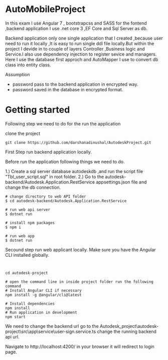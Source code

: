 # AutoMobileProject
In this exam I use Angular 7 , bootstrapcss and SASS  for the fontend ,backend application I use .net core 3 ,EF Core and Sql Server as db.

Backend application only one single application that I created ,because user need to run it locally ,It is easy to run single ddl file locally.But within the project I devide in to couple of layers Controller ,Business logic and Service.I also use dependency injection to register sevice and managers.  Here I use the database first approch and AutoMapper I use to convert db class into entity class.

Assumption
 - password pass to the backend application in encrypted way.
 - password saved in the database in encrypted format.

# Getting started

Following step we need to do for the run the application

clone the project
```
git clone https://github.com/darshanadinushal/AutodeskProject.git
```

First Step run backend application locally.

Before run the application following things we need to do.

1.) Create a sql server database autodeskdb ,and run the script file "Tbl_user_script.sql" in root folder.
2.) Go to the autodesk-backend/Autodesk.Application.RestService appsettings.json file and change the db connection. 

```
# change directory to web API folder
$ cd autodesk-backend/Autodesk.Application.RestService

# run web api server
$ dotnet run

# install npm packages
$ npm i

# run web app
$ dotnet run
```


Secound  step run web applicant locally.
Make sure you have the Angular CLI installed globally.
```


cd autodesk-project

# open the command line in inside project folder run the following command
# Install Angular CLI if necessary
npm install -g @angular/cli@latest

# Install dependencies
npm install
# Run application in development
npm start
```
We need to change the backend url  go to the Autodesk_project\autodesk-project\src\app\service\user-sign.service.ts 
change the running backend api url.

Navigate to http://localhost:4200/ in your browser it will redirect to login page.






